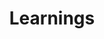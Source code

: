---
title: Learnings
layout: collection
permalink: /learnings/
collection: learnings
entries_layout: grid
classes: wide
---